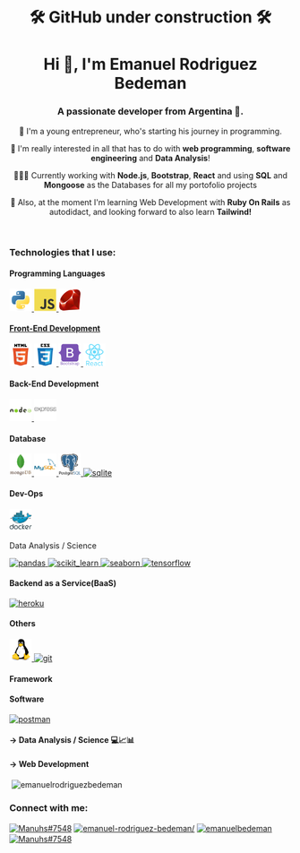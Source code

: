 <h1 align="center">🛠 GitHub under construction 🛠</h1>

<!--![<Badge Name>](https://img.shields.io/badge/<Badge Text>-<Background Color>?style=for-the-badge&logo=<Icon Name>&logoColor=<Logo Color>) -->
  
<!--!![github](https://img.shields.io/badge/GitHub-000000?style=for-the-badge&logo=GitHub&logoColor=white) -->


<h1 align="center">Hi 👋, I'm Emanuel Rodriguez Bedeman</h1>  
<h3 align="center">A passionate developer from Argentina 🧉.</h3>


<p align="center">👋 I'm a young entrepreneur, who's starting his journey in programming.</p>
<p align="center">👀 I'm really interested in all that has to do with <strong>web programming</strong>, <strong>software engineering</strong> and <strong>Data Analysis</strong>!</p>
<p align="center">👷🏻‍♀️ Currently working with <strong>Node.js</strong>, <strong>Bootstrap</strong>, <strong>React</strong> and using <strong>SQL</strong> and <strong>Mongoose</strong> as the Databases for all my portofolio projects </p>
<p align="center">🌱 Also, at the moment I'm learning Web Development with <strong>Ruby On Rails</strong> as autodidact, and looking forward to also learn <strong>Tailwind!</strong></p>


<!-- <p hidden="true" align="left" > <img src="https://komarev.com/ghpvc/?username=emanuelrodriguezbedeman&label=Profile%20views&color=0e75b6&style=flat" alt="emanuelrodriguezbedeman" /> </p>  -->
 
<!-- <p align="left"> <a href="https://github.com/ryo-ma/github-profile-trophy"><img src="https://github-profile-trophy.vercel.app/?username=emanuelrodriguezbedeman" alt="emanuelrodriguezbedeman" /></a> </p>   -->

</br>

<h3 align="left">Technologies that I use:</h3>  

<h4 align="left">Programming Languages</h4>
<a href="https://www.python.org" target="_blank" rel="noreferrer"> <img src="https://raw.githubusercontent.com/devicons/devicon/master/icons/python/python-original.svg" alt="python" width="40" height="40"/> </a> <a href="https://developer.mozilla.org/en-US/docs/Web/JavaScript" target="_blank" rel="noreferrer"> <img src="https://raw.githubusercontent.com/devicons/devicon/master/icons/javascript/javascript-original.svg" alt="javascript" width="40" height="40"/> </a> <a href="https://www.ruby-lang.org/en/" target="_blank" rel="noreferrer"> <img src="https://raw.githubusercontent.com/devicons/devicon/master/icons/ruby/ruby-original.svg" alt="ruby" width="40" height="40"/> </a> <a href="https://scikit-learn.org/" target="_blank" rel="noreferrer">

<h4 align="left">Front-End Development</h4>

<a href="https://www.w3.org/html/" target="_blank" rel="noreferrer"> <img src="https://raw.githubusercontent.com/devicons/devicon/master/icons/html5/html5-original-wordmark.svg" alt="html5" width="40" height="40"/> </a> <a href="https://www.w3schools.com/css/" target="_blank" rel="noreferrer"> <img src="https://raw.githubusercontent.com/devicons/devicon/master/icons/css3/css3-original-wordmark.svg" alt="css3" width="40" height="40"/> </a><a href="https://getbootstrap.com" target="_blank" rel="noreferrer"> <img src="https://raw.githubusercontent.com/devicons/devicon/master/icons/bootstrap/bootstrap-plain-wordmark.svg" alt="bootstrap" width="40" height="40"/> </a> <a href="https://reactjs.org/" target="_blank" rel="noreferrer"> <img src="https://raw.githubusercontent.com/devicons/devicon/master/icons/react/react-original-wordmark.svg" alt="react" width="40" height="40"/> </a>  

<h4 align="left">Back-End Development</h4>

 <a href="https://nodejs.org" target="_blank" rel="noreferrer"> <img src="https://raw.githubusercontent.com/devicons/devicon/master/icons/nodejs/nodejs-original-wordmark.svg" alt="nodejs" width="40" height="40"/> </a> <a href="https://expressjs.com" target="_blank" rel="noreferrer"> <img src="https://raw.githubusercontent.com/devicons/devicon/master/icons/express/express-original-wordmark.svg" alt="express" width="40" height="40"/> </a>

<h4 align="left">Database</h4>

<a href="https://www.mongodb.com/" target="_blank" rel="noreferrer"> <img src="https://raw.githubusercontent.com/devicons/devicon/master/icons/mongodb/mongodb-original-wordmark.svg" alt="mongodb" width="40" height="40"/> </a> <a href="https://www.mysql.com/" target="_blank" rel="noreferrer"> <img src="https://raw.githubusercontent.com/devicons/devicon/master/icons/mysql/mysql-original-wordmark.svg" alt="mysql" width="40" height="40"/> </a> <a href="https://www.postgresql.org" target="_blank" rel="noreferrer"> <img src="https://raw.githubusercontent.com/devicons/devicon/master/icons/postgresql/postgresql-original-wordmark.svg" alt="postgresql" width="40" height="40"/> </a> <a href="https://www.sqlite.org/" target="_blank" rel="noreferrer"> <img src="https://www.vectorlogo.zone/logos/sqlite/sqlite-icon.svg" alt="sqlite" width="40" height="40"/> </a> 

<h4 align="left">Dev-Ops</h4>

 <a href="https://www.docker.com/" target="_blank" rel="noreferrer"> <img src="https://raw.githubusercontent.com/devicons/devicon/master/icons/docker/docker-original-wordmark.svg" alt="docker" width="40" height="40"/> </a>

Data Analysis / Science

<a href="https://pandas.pydata.org/" target="_blank" rel="noreferrer"> <img src="https://upload.wikimedia.org/wikipedia/commons/e/ed/Pandas_logo.svg" alt="pandas" width="40" height="40"/> </a> <a href="https://scikit-learn.org/" target="_blank" rel="noreferrer"> <img src="https://upload.wikimedia.org/wikipedia/commons/0/05/Scikit_learn_logo_small.svg" alt="scikit_learn" width="40" height="40"/> </a> <a href="https://seaborn.pydata.org/" target="_blank" rel="noreferrer"> <img src="https://seaborn.pydata.org/_images/logo-mark-lightbg.svg" alt="seaborn" width="40" height="40"/> </a>  <a href="https://www.tensorflow.org" target="_blank" rel="noreferrer"> <img src="https://www.vectorlogo.zone/logos/tensorflow/tensorflow-icon.svg" alt="tensorflow" width="40" height="40"/> </a>

<h4 align="left">Backend as a Service(BaaS)</h4>

<a href="https://heroku.com" target="_blank" rel="noreferrer"> <img src="https://www.vectorlogo.zone/logos/heroku/heroku-icon.svg" alt="heroku" width="40" height="40"/> </a>

<h4 align="left">Others</h4>

 <a href="https://www.linux.org/" target="_blank" rel="noreferrer"> <img src="https://raw.githubusercontent.com/devicons/devicon/master/icons/linux/linux-original.svg" alt="linux" width="40" height="40"/> </a> <a href="https://git-scm.com/" target="_blank" rel="noreferrer"> <img src="https://www.vectorlogo.zone/logos/git-scm/git-scm-icon.svg" alt="git" width="40" height="40"/> </a>

<h4 align="left">Framework</h4>



<h4 align="left">Software</h4>

<a href="https://postman.com" target="_blank" rel="noreferrer"> <img src="https://www.vectorlogo.zone/logos/getpostman/getpostman-icon.svg" alt="postman" width="40" height="40"/> </a>

<h4 align="left"> → Data Analysis / Science 💻📈📊 </h4>

<h4 align="left"> → Web Development</h4>

 <p>&nbsp;<img align="center" src="https://github-readme-stats.vercel.app/api?username=emanuelrodriguezbedeman&show_icons=true&locale=en" alt="emanuelrodriguezbedeman" /></p>  

<!-- <p><img align="left" src="https://github-readme-stats.vercel.app/api/top-langs?username=emanuelrodriguezbedeman&show_icons=true&locale=en&layout=compact" alt="emanuelrodriguezbedeman" /></p> -->

<!-- <p><img align="center" src="https://github-readme-streak-stats.herokuapp.com/?user=emanuelrodriguezbedeman&" alt="emanuelrodriguezbedeman" /></p> -->

<h3 align="left">Connect with me:</h3>  
<p align="left"> 
<a href="mailto:emanuel.rodriguez.bedeman@gmail.com" target="blank"><img align="center" src="https://upload.wikimedia.org/wikipedia/commons/7/7e/Gmail_icon_%282020%29.svg" alt="Manuhs#7548" height="30" width="40" /></a>
<a href="https://linkedin.com/in/emanuel-rodriguez-bedeman/" target="blank"><img align="center" src="https://raw.githubusercontent.com/rahuldkjain/github-profile-readme-generator/master/src/images/icons/Social/linked-in-alt.svg" alt="emanuel-rodriguez-bedeman/" height="30" width="40" /></a>  
<a href="https://kaggle.com/emanuelbedeman" target="blank"><img align="center" src="https://raw.githubusercontent.com/rahuldkjain/github-profile-readme-generator/master/src/images/icons/Social/kaggle.svg" alt="emanuelbedeman" height="30" width="40" /></a>  
<a href="https://discord.gg/Manuhs#7548" target="blank"><img align="center" src="https://raw.githubusercontent.com/rahuldkjain/github-profile-readme-generator/master/src/images/icons/Social/discord.svg" alt="Manuhs#7548" height="40" width="40" /></a>
</p>
